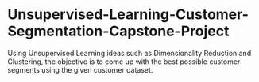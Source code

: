 # Unsupervised-Learning-Customer-Segmentation-Capstone-Project
Using Unsupervised Learning ideas such as Dimensionality Reduction and Clustering, the objective is to come up with the best possible customer segments using the given customer dataset.
